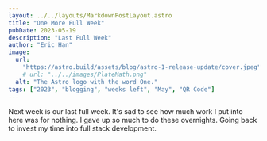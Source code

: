 ```yaml
---
layout: ../../layouts/MarkdownPostLayout.astro
title: "One More Full Week"
pubDate: 2023-05-19
description: "Last Full Week"
author: "Eric Han"
image:
  url:
    "https://astro.build/assets/blog/astro-1-release-update/cover.jpeg"
    # url: "../../images/PlateMath.png"
  alt: "The Astro logo with the word One."
tags: ["2023", "blogging", "weeks left", "May", "QR Code"]
---
```


Next week is our last full week. It's sad to see how much work I put into here was for nothing. I gave up so much to do these overnights. Going back to invest my time into full stack development.
